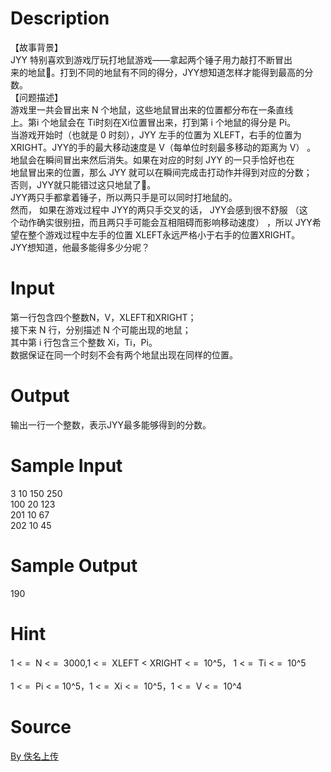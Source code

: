 
# Description

<div class="content"><p>【故事背景】 <br/>
JYY 特别喜欢到游戏厅玩打地鼠游戏——拿起两个锤子用力敲打不断冒出<br/>
来的地鼠。打到不同的地鼠有不同的得分，JYY想知道怎样才能得到最高的分<br/>
数。 <br/>
【问题描述】 <br/>
游戏里一共会冒出来 N 个地鼠，这些地鼠冒出来的位置都分布在一条直线<br/>
上。第i 个地鼠会在 Ti时刻在Xi位置冒出来，打到第 i 个地鼠的得分是 Pi。 <br/>
当游戏开始时（也就是 0 时刻），JYY 左手的位置为 XLEFT，右手的位置为<br/>
XRIGHT。JYY的手的最大移动速度是 V（每单位时刻最多移动的距离为 V） 。 <br/>
地鼠会在瞬间冒出来然后消失。如果在对应的时刻 JYY 的一只手恰好也在<br/>
地鼠冒出来的位置，那么 JYY 就可以在瞬间完成击打动作并得到对应的分数；<br/>
否则，JYY就只能错过这只地鼠了。 <br/>
JYY两只手都拿着锤子，所以两只手是可以同时打地鼠的。 <br/>
然而， 如果在游戏过程中 JYY的两只手交叉的话， JYY会感到很不舒服 （这<br/>
个动作确实很别扭，而且两只手可能会互相阻碍而影响移动速度） ，所以 JYY希<br/>
望在整个游戏过程中左手的位置 XLEFT永远严格小于右手的位置XRIGHT。 <br/>
JYY想知道，他最多能得多少分呢？</p></div>

# Input

<div class="content"><p>第一行包含四个整数N，V，XLEFT和XRIGHT； <br/>
接下来 N 行，分别描述 N 个可能出现的地鼠； <br/>
其中第 i 行包含三个整数 Xi，Ti，Pi。 <br/>
数据保证在同一个时刻不会有两个地鼠出现在同样的位置。</p></div>

# Output

<div class="content"><p>输出一行一个整数，表示JYY最多能够得到的分数。</p></div>

# Sample Input

<div class="content"><span class="sampledata">3 10 150 250<br/>
100 20 123<br/>
201 10 67<br/>
202 10 45</span></div>

# Sample Output

<div class="content"><span class="sampledata">190</span></div>

# Hint

<div class="content"><p></p><p>1 &lt; =  N &lt; =  3000,1 &lt; =  XLEFT &lt; XRIGHT &lt; =  10^5， 1 &lt; =  Ti &lt; =  10^5<br/><br/>
1 &lt; =  Pi &lt; = 10^5，1 &lt; =  Xi &lt; =  10^5，1 &lt; =  V &lt; =  10^4</p><p></p></div>

# Source

<div class="content"><p><a href="problemset.php?search=By 佚名上传">By 佚名上传</a></p></div>

